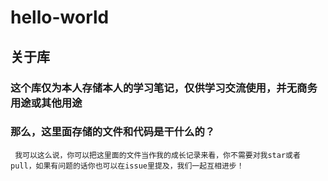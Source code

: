 # hello-world

## 关于库

### 这个库仅为本人存储本人的学习笔记，仅供学习交流使用，并无商务用途或其他用途

### 那么，这里面存储的文件和代码是干什么的？
     我可以这么说，你可以把这里面的文件当作我的成长记录来看，你不需要对我star或者pull，如果有问题的话你也可以在issue里提及，我们一起互相进步！
